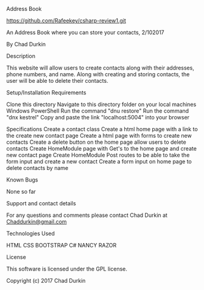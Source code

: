 Address Book

https://github.com/Rafeekey/csharp-review1.git

An Address Book where you can store your contacts, 2/102017

By Chad Durkin

Description

This website will allow users to create contacts along with their addresses, phone numbers, and name. Along with creating and storing contacts, the user will be able to delete their contacts.

Setup/Installation Requirements

Clone this directory
Navigate to this directory folder on your local machines Windows PowerShell
Run the command "dnu restore"
Run the command "dnx kestrel"
Copy and paste the link "localhost:5004" into your browser

Specifications
Create a contact class
Create a html home page with a link to the create new contact page
Create a html page with forms to create new contacts
Create a delete button on the home page allow users to delete contacts
Create HomeModule page with Get's to the home page and create new contact page
Create HomeModule Post routes to be able to take the form input and create a new contact
Create a form input on home page to delete contacts by name

Known Bugs

None so far

Support and contact details

For any questions and comments please contact Chad Durkin at Chaddurkin@gmail.com

Technologies Used

HTML
CSS
BOOTSTRAP
C#
NANCY
RAZOR

License

This software is licensed under the GPL license.

Copyright (c) 2017 Chad Durkin
